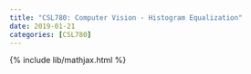 ```yaml
---
title: "CSL780: Computer Vision - Histogram Equalization"
date: 2019-01-21
categories: [CSL780]
---
```

{% include lib/mathjax.html %}